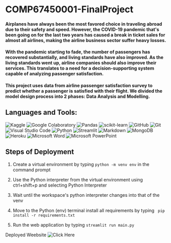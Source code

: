 # COMP67450001-FinalProject

#### Airplanes have always been the most favored choice in traveling abroad due to their safety and speed. However, the <a href='https://www.who.int/news-room/questions-and-answers/item/coronavirus-disease-covid-19-how-is-it-transmitted' target='_blank' style='text-decoration:none;'>COVID-19 pandemic</a> that's been going on for the last two years has caused a break in ticket sales for almost all airlines, making the airline business sector suffer heavy losses. 
#### With the pandemic starting to fade, the number of passengers has <a href='https://www.iata.org/en/pressroom/2022-releases/2022-03-01-01/' target='_blank' style='text-decoration:none;'>recovered substantially</a>, and living standards have also improved. As the living standards went up, airline companies should also improve their services. This translates to a need for a decision-supporting system capable of analyzing passenger satisfaction. 
#### This project uses data from <a href='https://www.kaggle.com/datasets/teejmahal20/airline-passenger-satisfaction' target='_blank' style='text-decoration:none;'>airline passenger satisfaction survey</a> to predict whether a passenger is satisfied with their flight. We divided the model design process into 2 phases: <a href='https://colab.research.google.com/drive/1ozDpPvwTh44hDEafooDxac9SjwNuupHl?usp=sharing' target='_blank' style='text-decoration:none;'> Data Analysis </a> and <a href='https://colab.research.google.com/drive/1Z2fyWWOsGw1KpCCJN4htMguOG4dEYOzV?usp=sharing' target='_blank' style='text-decoration:none;'>Modelling</a>.

## Languages and Tools:
![Kaggle](https://img.shields.io/badge/Kaggle-035a7d?style=for-the-badge&logo=kaggle&logoColor=white)
![Google Colaboratory](https://img.shields.io/badge/Colab-F9AB00?style=for-the-badge&logo=googlecolab&color=525252)
![Pandas](https://img.shields.io/badge/pandas-%23150458.svg?style=for-the-badge&logo=pandas&logoColor=white)
![scikit-learn](https://img.shields.io/badge/scikit--learn-%23F7931E.svg?style=for-the-badge&logo=scikit-learn&logoColor=white)
![GitHub](https://img.shields.io/badge/GitHub-100000?style=for-the-badge&logo=github&logoColor=white)
![Git](https://img.shields.io/badge/GIT-E44C30?style=for-the-badge&logo=git&logoColor=white)
![Visual Studio Code](https://img.shields.io/badge/Visual%20Studio%20Code-0078d7.svg?style=for-the-badge&logo=visual-studio-code&logoColor=white)
![Python](https://img.shields.io/badge/python-3670A0?style=for-the-badge&logo=python&logoColor=ffdd54)
![Streamlit](https://img.shields.io/badge/Streamlit-FF4B4B?style=for-the-badge&logo=Streamlit&logoColor=white)
![Markdown](https://img.shields.io/badge/markdown-%23000000.svg?style=for-the-badge&logo=markdown&logoColor=white)
![MongoDB](https://img.shields.io/badge/MongoDB-%234ea94b.svg?style=for-the-badge&logo=mongodb&logoColor=white)
![Heroku](https://img.shields.io/badge/Heroku-430098?style=for-the-badge&logo=heroku&logoColor=white)
![Microsoft Word](https://img.shields.io/badge/Microsoft_Word-2B579A?style=for-the-badge&logo=microsoft-word&logoColor=white)
![Microsoft PowerPoint](https://img.shields.io/badge/Microsoft_PowerPoint-B7472A?style=for-the-badge&logo=microsoft-powerpoint&logoColor=white)

## Steps of Deployment

1. Create a virtual environment by typing ```python -m venv env``` in the command prompt 

2. Use the Python interpreter from the virtual environment using ctrl+shift+p and selecting Python Interpreter

3. Wait until the workspace's python interpreter changes into that of the venv

4. Move to the Python (env) terminal install all requirements by typing ``` pip install -r requirements.txt```

5. Run the web application by typing ```streamlit run main.py```

Deployed Weebsite ![Click Here](https://flight-satisfaction.herokuapp.com/)
